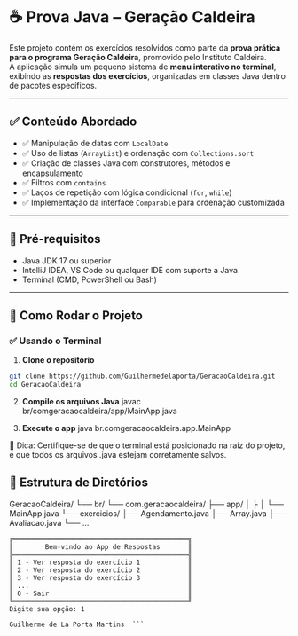 # ☕ Prova Java – Geração Caldeira

Este projeto contém os exercícios resolvidos como parte da **prova prática para o programa Geração Caldeira**, promovido pelo Instituto Caldeira.  
A aplicação simula um pequeno sistema de **menu interativo no terminal**, exibindo as **respostas dos exercícios**, organizadas em classes Java dentro de pacotes específicos.

---

## ✅ Conteúdo Abordado

- ✅ Manipulação de datas com `LocalDate`
- ✅ Uso de listas (`ArrayList`) e ordenação com `Collections.sort`
- ✅ Criação de classes Java com construtores, métodos e encapsulamento
- ✅ Filtros com `contains`
- ✅ Laços de repetição com lógica condicional (`for`, `while`)
- ✅ Implementação da interface `Comparable` para ordenação customizada

---

## 🔧 Pré-requisitos

- Java JDK 17 ou superior
- IntelliJ IDEA, VS Code ou qualquer IDE com suporte a Java
- Terminal (CMD, PowerShell ou Bash)

---

## 🚀 Como Rodar o Projeto

### ✅ Usando o Terminal

1. **Clone o repositório**

```bash
git clone https://github.com/Guilhermedelaporta/GeracaoCaldeira.git
cd GeracaoCaldeira
```
2. **Compile os arquivos Java**
  javac br/comgeracaocaldeira/app/MainApp.java

3. **Execute o app**
  java br.comgeracaocaldeira.app.MainApp

📌 Dica: Certifique-se de que o terminal está posicionado na raiz do projeto, e que todos os arquivos .java estejam corretamente salvos.

  ## 📁 Estrutura de Diretórios
  GeracaoCaldeira/
  └── br/
      └── com.geracaocaldeira/
          ├── app/
          │   ├ 
          │   └── MainApp.java
          └── exercicios/
              ├── Agendamento.java
              ├── Array.java
              ├── Avaliacao.java
              └── ...

``` Exemplo do Menu 
╔════════════════════════════════════════════╗
║        Bem-vindo ao App de Respostas       ║
╠════════════════════════════════════════════╣
║ 1 - Ver resposta do exercício 1            ║
║ 2 - Ver resposta do exercício 2            ║
║ 3 - Ver resposta do exercício 3            ║
║ ...                                        ║
║ 0 - Sair                                   ║
╚════════════════════════════════════════════╝
Digite sua opção: 1

Guilherme de La Porta Martins  ```

